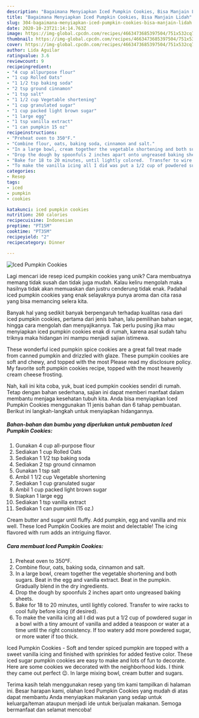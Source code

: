 ```yaml
---
description: "Bagaimana Menyiapkan Iced Pumpkin Cookies, Bisa Manjain Lidah"
title: "Bagaimana Menyiapkan Iced Pumpkin Cookies, Bisa Manjain Lidah"
slug: 304-bagaimana-menyiapkan-iced-pumpkin-cookies-bisa-manjain-lidah
date: 2020-10-23T21:14:14.763Z
image: https://img-global.cpcdn.com/recipes/4663473685397504/751x532cq70/iced-pumpkin-cookies-recipe-main-photo.jpg
thumbnail: https://img-global.cpcdn.com/recipes/4663473685397504/751x532cq70/iced-pumpkin-cookies-recipe-main-photo.jpg
cover: https://img-global.cpcdn.com/recipes/4663473685397504/751x532cq70/iced-pumpkin-cookies-recipe-main-photo.jpg
author: Lida Aguilar
ratingvalue: 3.6
reviewcount: 9
recipeingredient:
- "4 cup allpurpose flour"
- "1 cup Rolled Oats"
- "1 1/2 tsp baking soda"
- "2 tsp ground cinnamon"
- "1 tsp salt"
- "1 1/2 cup Vegetable shortening"
- "1 cup granulated sugar"
- "1 cup packed light brown sugar"
- "1 large egg"
- "1 tsp vanilla extract"
- "1 can pumpkin 15 oz"
recipeinstructions:
- "Preheat oven to 350°F."
- "Combine flour, oats, baking soda, cinnamon and salt."
- "In a large bowl, cream together the vegetable shortening and both sugars. Beat in the egg and vanilla extract. Beat in the pumpkin. Gradually blend in the dry ingredients."
- "Drop the dough by spoonfuls 2 inches apart onto ungreased baking sheets."
- "Bake for 18 to 20 minutes, until lightly colored.  Transfer to wire racks to cool fully before icing (if desired)."
- "To make the vanilla icing all I did was put a 1/2 cup of powdered sugar in a bowl with a tiny amount of vanilla and added a teaspoon or water at a time until the right consistency. If too watery add more powdered sugar, or more water if too thick."
categories:
- Resep
tags:
- iced
- pumpkin
- cookies

katakunci: iced pumpkin cookies 
nutrition: 260 calories
recipecuisine: Indonesian
preptime: "PT15M"
cooktime: "PT35M"
recipeyield: "2"
recipecategory: Dinner

---
```



![Iced Pumpkin Cookies](https://img-global.cpcdn.com/recipes/4663473685397504/751x532cq70/iced-pumpkin-cookies-recipe-main-photo.jpg)

Lagi mencari ide resep iced pumpkin cookies yang unik? Cara membuatnya memang tidak susah dan tidak juga mudah. Kalau keliru mengolah maka hasilnya tidak akan memuaskan dan justru cenderung tidak enak. Padahal iced pumpkin cookies yang enak selayaknya punya aroma dan cita rasa yang bisa memancing selera kita.

Banyak hal yang sedikit banyak berpengaruh terhadap kualitas rasa dari iced pumpkin cookies, pertama dari jenis bahan, lalu pemilihan bahan segar, hingga cara mengolah dan menyajikannya. Tak perlu pusing jika mau menyiapkan iced pumpkin cookies enak di rumah, karena asal sudah tahu triknya maka hidangan ini mampu menjadi sajian istimewa.

These wonderful iced pumpkin spice cookies are a great fall treat made from canned pumpkin and drizzled with glaze. These pumpkin cookies are soft and chewy, and topped with the most Please read my disclosure policy. My favorite soft pumpkin cookies recipe, topped with the most heavenly cream cheese frosting.


Nah, kali ini kita coba, yuk, buat iced pumpkin cookies sendiri di rumah. Tetap dengan bahan sederhana, sajian ini dapat memberi manfaat dalam membantu menjaga kesehatan tubuh kita. Anda bisa menyiapkan Iced Pumpkin Cookies menggunakan 11 jenis bahan dan 6 tahap pembuatan. Berikut ini langkah-langkah untuk menyiapkan hidangannya.

<!--inarticleads1-->

##### Bahan-bahan dan bumbu yang diperlukan untuk pembuatan Iced Pumpkin Cookies:

1. Gunakan 4 cup all-purpose flour
1. Sediakan 1 cup Rolled Oats
1. Sediakan 1 1/2 tsp baking soda
1. Sediakan 2 tsp ground cinnamon
1. Gunakan 1 tsp salt
1. Ambil 1 1/2 cup Vegetable shortening
1. Sediakan 1 cup granulated sugar
1. Ambil 1 cup packed light brown sugar
1. Siapkan 1 large egg
1. Sediakan 1 tsp vanilla extract
1. Sediakan 1 can pumpkin (15 oz.)


Cream butter and sugar until fluffy. Add pumpkin, egg and vanilla and mix well. These Iced Pumpkin Cookies are moist and delectable! The icing flavored with rum adds an intriguing flavor. 

<!--inarticleads2-->

##### Cara membuat Iced Pumpkin Cookies:

1. Preheat oven to 350°F.
1. Combine flour, oats, baking soda, cinnamon and salt.
1. In a large bowl, cream together the vegetable shortening and both sugars. Beat in the egg and vanilla extract. Beat in the pumpkin. Gradually blend in the dry ingredients.
1. Drop the dough by spoonfuls 2 inches apart onto ungreased baking sheets.
1. Bake for 18 to 20 minutes, until lightly colored.  Transfer to wire racks to cool fully before icing (if desired).
1. To make the vanilla icing all I did was put a 1/2 cup of powdered sugar in a bowl with a tiny amount of vanilla and added a teaspoon or water at a time until the right consistency. If too watery add more powdered sugar, or more water if too thick.


Iced Pumpkin Cookies - Soft and tender spiced pumpkin are topped with a sweet vanilla icing and finished with sprinkles for added festive color. These iced sugar pumpkin cookies are easy to make and lots of fun to decorate. Here are some cookies we decorated with the neighborhood kids. I think they came out perfect 😉. In large mixing bowl, cream butter and sugars. 

Terima kasih telah menggunakan resep yang tim kami tampilkan di halaman ini. Besar harapan kami, olahan Iced Pumpkin Cookies yang mudah di atas dapat membantu Anda menyiapkan makanan yang sedap untuk keluarga/teman ataupun menjadi ide untuk berjualan makanan. Semoga bermanfaat dan selamat mencoba!
